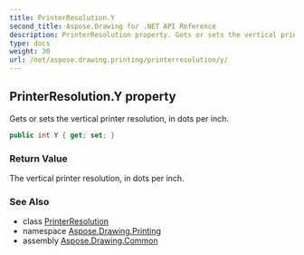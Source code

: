 ```yaml
---
title: PrinterResolution.Y
second_title: Aspose.Drawing for .NET API Reference
description: PrinterResolution property. Gets or sets the vertical printer resolution in dots per inch
type: docs
weight: 30
url: /net/aspose.drawing.printing/printerresolution/y/
---
```

## PrinterResolution.Y property

Gets or sets the vertical printer resolution, in dots per inch.

```csharp
public int Y { get; set; }
```

### Return Value

The vertical printer resolution, in dots per inch.

### See Also

* class [PrinterResolution](../)
* namespace [Aspose.Drawing.Printing](../../printerresolution/)
* assembly [Aspose.Drawing.Common](../../../)



